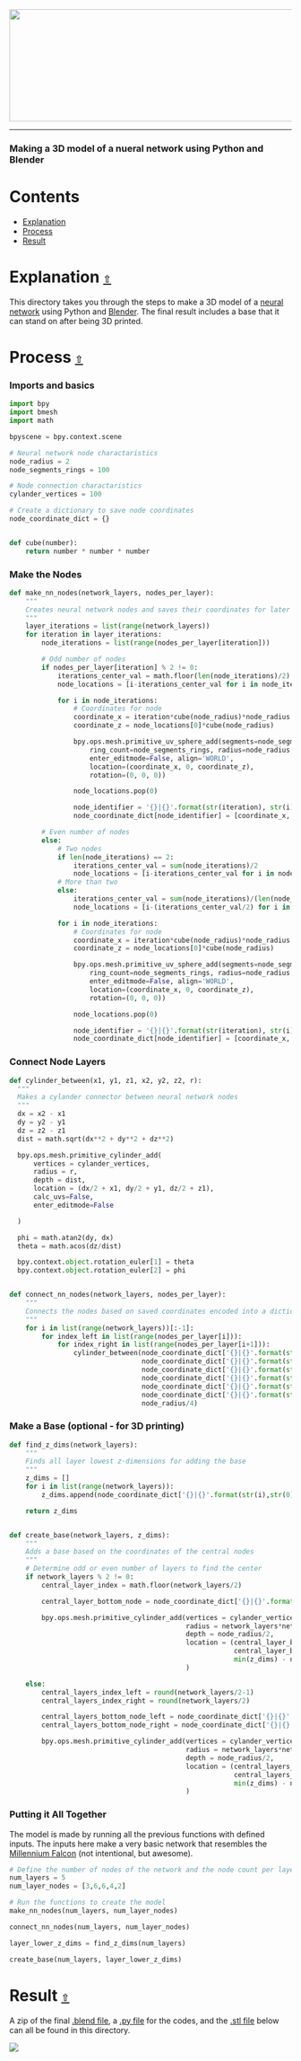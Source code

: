 <div align="center">
  <a href="https://github.com/andrewtavis/design/tree/main/neural_network_blender_model"><img src="https://github.com/andrewtavis/design/blob/main/resources/gh_images/neural_net_logo.png" width="638" height="200"></a>
</div>

---

### Making a 3D model of a nueral network using Python and Blender

<a id="contents"></a>

# **Contents**

- [Explanation](#explanation)
- [Process](#process)
- [Result](#result)

<a id="explanation"></a>

# Explanation [`⇧`](#contents)

This directory takes you through the steps to make a 3D model of a [neural network](https://en.wikipedia.org/wiki/Neural_network) using Python and [Blender](https://www.blender.org/). The final result includes a base that it can stand on after being 3D printed.

<a id="process"></a>

# Process [`⇧`](#contents)

### Imports and basics

```python
import bpy
import bmesh
import math

bpyscene = bpy.context.scene

# Neural network node charactaristics
node_radius = 2
node_segments_rings = 100

# Node connection charactaristics
cylander_vertices = 100

# Create a dictionary to save node coordinates
node_coordinate_dict = {}


def cube(number):
    return number * number * number
```

### Make the Nodes

```python
def make_nn_nodes(network_layers, nodes_per_layer):
    """
    Creates neural network nodes and saves their coordinates for later connection
    """
    layer_iterations = list(range(network_layers))
    for iteration in layer_iterations:
        node_iterations = list(range(nodes_per_layer[iteration]))

        # Odd number of nodes
        if nodes_per_layer[iteration] % 2 != 0:
            iterations_center_val = math.floor(len(node_iterations)/2)
            node_locations = [i-iterations_center_val for i in node_iterations]

            for i in node_iterations:
                # Coordinates for node
                coordinate_x = iteration*cube(node_radius)*node_radius
                coordinate_z = node_locations[0]*cube(node_radius)

                bpy.ops.mesh.primitive_uv_sphere_add(segments=node_segments_rings,
                    ring_count=node_segments_rings, radius=node_radius, calc_uvs=True,
                    enter_editmode=False, align='WORLD',
                    location=(coordinate_x, 0, coordinate_z),
                    rotation=(0, 0, 0))

                node_locations.pop(0)

                node_identifier = '{}|{}'.format(str(iteration), str(i))
                node_coordinate_dict[node_identifier] = [coordinate_x, 0, coordinate_z]

        # Even number of nodes
        else:
            # Two nodes
            if len(node_iterations) == 2:
                iterations_center_val = sum(node_iterations)/2
                node_locations = [i-iterations_center_val for i in node_iterations]
            # More than two
            else:
                iterations_center_val = sum(node_iterations)/(len(node_iterations)/2)
                node_locations = [i-(iterations_center_val/2) for i in node_iterations]

            for i in node_iterations:
                # Coordinates for node
                coordinate_x = iteration*cube(node_radius)*node_radius
                coordinate_z = node_locations[0]*cube(node_radius)

                bpy.ops.mesh.primitive_uv_sphere_add(segments=node_segments_rings,
                    ring_count=node_segments_rings, radius=node_radius, calc_uvs=True,
                    enter_editmode=False, align='WORLD',
                    location=(coordinate_x, 0, coordinate_z),
                    rotation=(0, 0, 0))

                node_locations.pop(0)

                node_identifier = '{}|{}'.format(str(iteration), str(i))
                node_coordinate_dict[node_identifier] = [coordinate_x, 0, coordinate_z]
```

### Connect Node Layers

```python
def cylinder_between(x1, y1, z1, x2, y2, z2, r):
  """
  Makes a cylander connector between neural network nodes
  """
  dx = x2 - x1
  dy = y2 - y1
  dz = z2 - z1
  dist = math.sqrt(dx**2 + dy**2 + dz**2)

  bpy.ops.mesh.primitive_cylinder_add(
      vertices = cylander_vertices,
      radius = r,
      depth = dist,
      location = (dx/2 + x1, dy/2 + y1, dz/2 + z1),
      calc_uvs=False,
      enter_editmode=False

  )

  phi = math.atan2(dy, dx)
  theta = math.acos(dz/dist)

  bpy.context.object.rotation_euler[1] = theta
  bpy.context.object.rotation_euler[2] = phi


def connect_nn_nodes(network_layers, nodes_per_layer):
    """
    Connects the nodes based on saved coordinates encoded into a dictionary
    """
    for i in list(range(network_layers))[:-1]:
        for index_left in list(range(nodes_per_layer[i])):
            for index_right in list(range(nodes_per_layer[i+1])):
                cylinder_between(node_coordinate_dict['{}|{}'.format(str(i), str(index_left))][0],
                                 node_coordinate_dict['{}|{}'.format(str(i), str(index_left))][1],
                                 node_coordinate_dict['{}|{}'.format(str(i), str(index_left))][2],
                                 node_coordinate_dict['{}|{}'.format(str(i+1), str(index_right))][0],
                                 node_coordinate_dict['{}|{}'.format(str(i+1), str(index_right))][1],
                                 node_coordinate_dict['{}|{}'.format(str(i+1), str(index_right))][2],
                                 node_radius/4)
```

### Make a Base (optional - for 3D printing)

```python
def find_z_dims(network_layers):
    """
    Finds all layer lowest z-dimensions for adding the base
    """
    z_dims = []
    for i in list(range(network_layers)):
        z_dims.append(node_coordinate_dict['{}|{}'.format(str(i),str(0))][2])

    return z_dims


def create_base(network_layers, z_dims):
    """
    Adds a base based on the coordinates of the central nodes
    """
    # Determine odd or even number of layers to find the center
    if network_layers % 2 != 0:
        central_layer_index = math.floor(network_layers/2)

        central_layer_bottom_node = node_coordinate_dict['{}|{}'.format(str(central_layer_index),str(0))]

        bpy.ops.mesh.primitive_cylinder_add(vertices = cylander_vertices*cylander_vertices,
                                            radius = network_layers*network_layers,
                                            depth = node_radius/2,
                                            location = (central_layer_bottom_node[0],
                                                        central_layer_bottom_node[1],
                                                        min(z_dims) - node_radius)
                                            )

    else:
        central_layers_index_left = round(network_layers/2-1)
        central_layers_index_right = round(network_layers/2)

        central_layers_bottom_node_left = node_coordinate_dict['{}|{}'.format(str(central_layers_index_left),str(0))]
        central_layers_bottom_node_right = node_coordinate_dict['{}|{}'.format(str(central_layers_index_right),str(0))]

        bpy.ops.mesh.primitive_cylinder_add(vertices = cylander_vertices*cylander_vertices,
                                            radius = network_layers*network_layers,
                                            depth = node_radius/2,
                                            location = (central_layers_bottom_node_left[0] + ((central_layers_bottom_node_right[0] - central_layers_bottom_node_left[0])/2),
                                                        central_layers_bottom_node_left[1],
                                                        min(z_dims) - node_radius)
                                            )
```

### Putting it All Together

The model is made by running all the previous functions with defined inputs. The inputs here make a very basic network that resembles the [Millennium Falcon](https://en.wikipedia.org/wiki/Millennium_Falcon) (not intentional, but awesome).

```python
# Define the number of nodes of the network and the node count per layer
num_layers = 5
num_layer_nodes = [3,6,6,4,2]

# Run the functions to create the model
make_nn_nodes(num_layers, num_layer_nodes)

connect_nn_nodes(num_layers, num_layer_nodes)

layer_lower_z_dims = find_z_dims(num_layers)

create_base(num_layers, layer_lower_z_dims)
```

<a id="result"></a>

# Result [`⇧`](#contents)

A zip of the final [.blend file](https://github.com/andrewtavis/design/blob/main/neural_network_blender_model/neural_network.blend.zip), a [.py file](https://github.com/andrewtavis/design/blob/main/neural_network_blender_model/neural_network.py) for the codes, and the [.stl file](https://github.com/andrewtavis/design/blob/main/neural_network_blender_model/neural_network.stl) below can all be found in this directory.

![](https://raw.githubusercontent.com/andrewtavis/design/main/resources/gh_images/neural_network_stl.gif)
